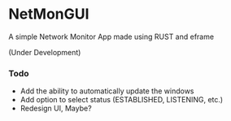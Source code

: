 # NetMonGUI

A simple Network Monitor App made using RUST and eframe

(Under Development)

### Todo
- Add the ability to automatically update the windows
- Add option to select status (ESTABLISHED, LISTENING, etc.)
- Redesign UI, Maybe?